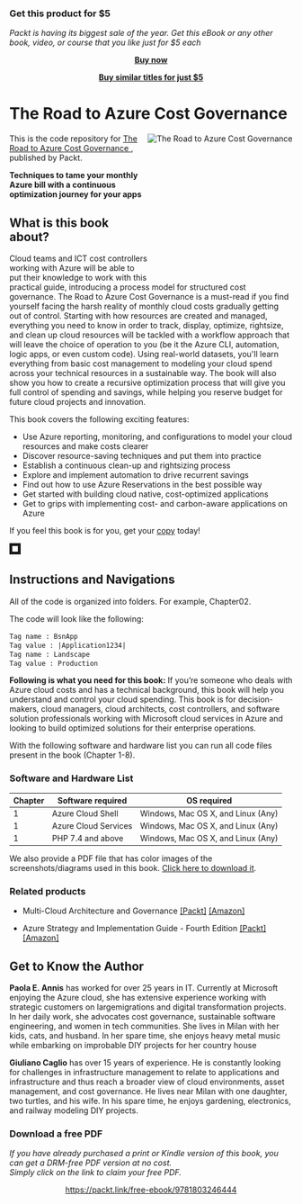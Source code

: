 
### Get this product for $5

<i>Packt is having its biggest sale of the year. Get this eBook or any other book, video, or course that you like just for $5 each</i>


<b><p align='center'>[Buy now](https://packt.link/9781803246444)</p></b>


<b><p align='center'>[Buy similar titles for just $5](https://subscription.packtpub.com/search)</p></b>


# The Road to Azure Cost Governance 

<a href="https://www.packtpub.com/product/the-road-to-azure-cost-governance/9781803246444?utm_source=github&utm_medium=repository&utm_campaign="><img src="https://static.packt-cdn.com/products/9781803246444/cover/smaller" alt="The Road to Azure Cost Governance " height="256px" align="right"></a>

This is the code repository for [The Road to Azure Cost Governance ](https://www.packtpub.com/product/the-road-to-azure-cost-governance/9781803246444?utm_source=github&utm_medium=repository&utm_campaign=), published by Packt.

**Techniques to tame your monthly Azure bill with a continuous optimization journey for your apps**

## What is this book about?
Cloud teams and ICT cost controllers working with Azure will be able to put their knowledge to work with this practical guide, introducing a process model for structured cost governance. The Road to Azure Cost Governance is a must-read if you find yourself facing the harsh reality of monthly cloud costs gradually getting out of control.
Starting with how resources are created and managed, everything you need to know in order to track, display, optimize, rightsize, and clean up cloud resources will be tackled with a workflow approach that will leave the choice of operation to you (be it the Azure CLI, automation, logic apps, or even custom code). Using real-world datasets, you'll learn everything from basic cost management to modeling your cloud spend across your technical resources in a sustainable way. The book will also show you how to create a recursive optimization process that will give you full control of spending and savings, while helping you reserve budget for future cloud projects and innovation.


This book covers the following exciting features:

* Use Azure reporting, monitoring, and configurations to model your cloud resources and make costs clearer
* Discover resource-saving techniques and put them into practice
* Establish a continuous clean-up and rightsizing process
* Explore and implement automation to drive recurrent savings
* Find out how to use Azure Reservations in the best possible way
* Get started with building cloud native, cost-optimized applications
*  Get to grips with implementing cost- and carbon-aware applications on Azure

If you feel this book is for you, get your [copy](https://www.amazon.com/dp/1803246448) today!

<a href="https://www.packtpub.com/?utm_source=github&utm_medium=banner&utm_campaign=GitHubBanner"><img src="https://raw.githubusercontent.com/PacktPublishing/GitHub/master/GitHub.png" 
alt="https://www.packtpub.com/" border="5" /></a>

## Instructions and Navigations
All of the code is organized into folders. For example, Chapter02.

The code will look like the following:
```
Tag name : BsnApp
Tag value : |Application1234|
Tag name : Landscape
Tag value : Production
```

**Following is what you need for this book:**
If you’re someone who deals with Azure cloud costs and has a technical background, this book will help you understand and control your cloud spending. This book is for decision-makers, cloud managers, cloud architects, cost controllers, and software solution professionals working with Microsoft cloud services in Azure and looking to build optimized solutions for their enterprise operations.

With the following software and hardware list you can run all code files present in the book (Chapter 1-8).
### Software and Hardware List
| Chapter | Software required | OS required |
| -------- | ------------------------------------ | ----------------------------------- |
| 1 | Azure Cloud Shell | Windows, Mac OS X, and Linux (Any) |
| 1 | Azure Cloud Services | Windows, Mac OS X, and Linux (Any) |
| 1 | PHP 7.4 and above | Windows, Mac OS X, and Linux (Any) |


We also provide a PDF file that has color images of the screenshots/diagrams used in this book. [Click here to download it](https://static.packt-cdn.com/downloads/9781803246444_ColorImages.pdf).

### Related products
* Multi-Cloud Architecture and Governance  [[Packt]](https://www.packtpub.com/product/multi-cloud-architecture-and-governance/9781800203198?utm_source=github&utm_medium=repository&utm_campaign=) [[Amazon]](https://www.amazon.com/dp/1800203195)

* Azure Strategy and Implementation Guide - Fourth Edition  [[Packt]](https://www.packtpub.com/product/azure-strategy-and-implementation-guide-fourth-edition/9781801077972?utm_source=github&utm_medium=repository&utm_campaign=) [[Amazon]](https://www.amazon.com/dp/1801077975)



## Get to Know the Author
**Paola E. Annis**
has worked for over 25 years in IT. Currently at Microsoft enjoying the
Azure cloud, she has extensive experience working with strategic customers on largemigrations and digital transformation projects. In her daily work, she advocates cost governance, sustainable software engineering, and women in tech communities. She lives in Milan with her kids, cats, and husband. In her spare time, she enjoys heavy metal music while embarking on improbable DIY projects for her country house

**Giuliano Caglio**
has over 15 years of experience. He is constantly looking for challenges
in infrastructure management to relate to applications and infrastructure and thus reach a broader view of cloud environments, asset management, and cost governance. He lives near Milan with one daughter, two turtles, and his wife. In his spare time, he enjoys gardening, electronics, and railway modeling DIY projects.




### Download a free PDF

 <i>If you have already purchased a print or Kindle version of this book, you can get a DRM-free PDF version at no cost.<br>Simply click on the link to claim your free PDF.</i>
<p align="center"> <a href="https://packt.link/free-ebook/9781803246444">https://packt.link/free-ebook/9781803246444 </a> </p>